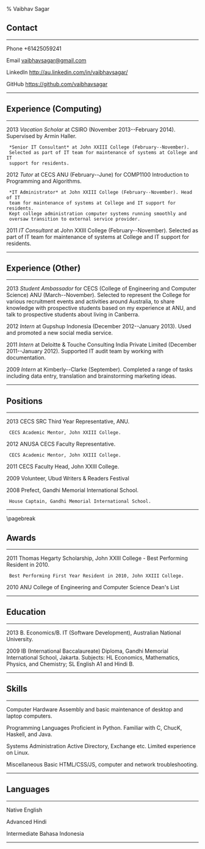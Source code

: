 % Vaibhav Sagar

## Contact ##
-------- ----------------------------------------------------------------------
Phone    +61425059241

Email    <vaibhavsagar@gmail.com>

LinkedIn <http://au.linkedin.com/in/vaibhavsagar/>

GitHub   <https://github.com/vaibhavsagar>
-------- ----------------------------------------------------------------------

## Experience (Computing) ##
---- --------------------------------------------------------------------------
2013 *Vacation Scholar* at CSIRO (November 2013--February 2014). Supervised
     by Armin Haller.

     *Senior IT Consultant* at John XXIII College (February--November).
     Selected as part of IT team for maintenance of systems at College and IT
     support for residents.


2012 *Tutor* at CECS ANU (February--June) for COMP1100 Introduction to
     Programming and Algorithms.

     *IT Administrator* at John XXIII College (February--November). Head of IT
     team for maintenance of systems at College and IT support for residents.
     Kept college administration computer systems running smoothly and
     oversaw transition to external service provider.


2011 *IT Consultant* at John XXIII College (February--November). Selected as
     part of IT team for maintenance of systems at College and IT support for
     residents.
---- --------------------------------------------------------------------------

## Experience (Other) ##
---- --------------------------------------------------------------------------
2013 *Student Ambassador* for CECS (College of Engineering and Computer
     Science) ANU (March--November). Selected to represent the College for
     various recruitment events and activities around Australia, to share
     knowledge with prospective students based on my experience at ANU, and
     talk to prospective students about living in Canberra.


2012 *Intern* at Gupshup Indonesia (December 2012--January 2013). Used and
     promoted a new social media service.


2011 *Intern* at Deloitte & Touche Consulting India Private Limited
     (December 2011--January 2012).  Supported IT audit team by working with
     documentation.

2009 *Intern* at Kimberly--Clarke (September). Completed a range of tasks
     including data entry, translation and brainstorming marketing ideas.
---- --------------------------------------------------------------------------


## Positions ##
---- --------------------------------------------------------------------------
2013 CECS SRC Third Year Representative, ANU.

     CECS Academic Mentor, John XXIII College.

2012 ANUSA CECS Faculty Representative.

     CECS Academic Mentor, John XXIII College.

2011 CECS Faculty Head, John XXIII College.

2009 Volunteer, Ubud Writers & Readers Festival

2008 Prefect, Gandhi Memorial International School.

     House Captain, Gandhi Memorial International School.
---- --------------------------------------------------------------------------

\pagebreak

## Awards ##
---- --------------------------------------------------------------------------
2011 Thomas Hegarty Scholarship, John XXIII College - Best Performing Resident
     in 2010.

     Best Performing First Year Resident in 2010, John XXIII College.

2010 ANU College of Engineering and Computer Science Dean's List
---- --------------------------------------------------------------------------


## Education ##
---- --------------------------------------------------------------------------
2013 B. Economics/B. IT (Software Development), Australian National University.

2009 IB (International Baccalaureate) Diploma, Gandhi Memorial International
     School, Jakarta. Subjects: HL Economics, Mathematics, Physics, and
     Chemistry; SL English A1 and Hindi B.
---- --------------------------------------------------------------------------

## Skills ##
---------------------- --------------------------------------------------------
Computer Hardware      Assembly and basic maintenance of desktop and laptop
                       computers.

Programming Languages  Proficient in Python. Familiar with C, ChucK,
                       Haskell, and Java.

Systems Administration Active Directory, Exchange etc. Limited experience on
                       Linux.

Miscellaneous          Basic HTML/CSS/JS, computer and network troubleshooting.
---------------------- --------------------------------------------------------

## Languages ##
------------ ------------------------------------------------------------------
Native       English

Advanced     Hindi

Intermediate Bahasa Indonesia
------------ ------------------------------------------------------------------
